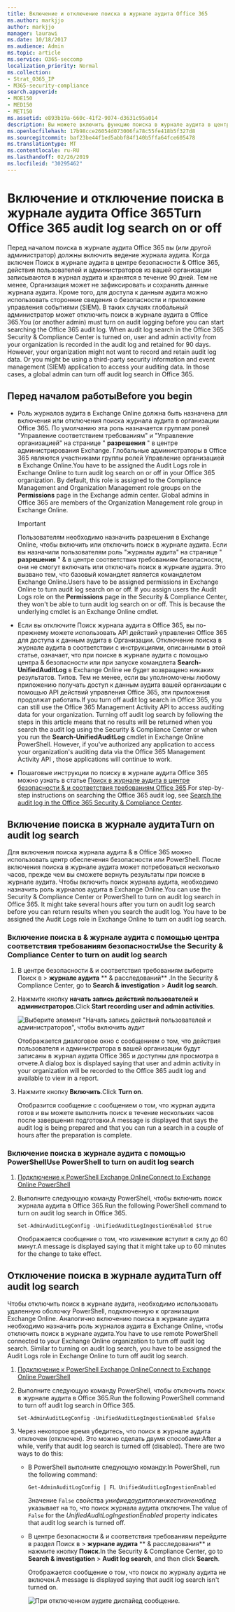 ```yaml
---
title: Включение и отключение поиска в журнале аудита Office 365
ms.author: markjjo
author: markjjo
manager: laurawi
ms.date: 10/18/2017
ms.audience: Admin
ms.topic: article
ms.service: O365-seccomp
localization_priority: Normal
ms.collection:
- Strat_O365_IP
- M365-security-compliance
search.appverid:
- MOE150
- MED150
- MET150
ms.assetid: e893b19a-660c-41f2-9074-d3631c95a014
description: Вы можете включить функцию поиска в журнале аудита в центре безопасности &amp; Office 365. Если вы передумали, вы можете включить его в любое время. Если поиск в журнале аудита отключен, администраторы не могут выполнять поиск действий пользователей и администраторов в журнале аудита Office 365 в Организации.
ms.openlocfilehash: 17b98cce26054d073006fa78c55fe418b5f327d8
ms.sourcegitcommit: baf23be44f1ed5abbf84f140b5ffa64fce605478
ms.translationtype: MT
ms.contentlocale: ru-RU
ms.lasthandoff: 02/26/2019
ms.locfileid: "30295462"
---
```

# <a name="turn-office-365-audit-log-search-on-or-off"></a><span data-ttu-id="db942-105">Включение и отключение поиска в журнале аудита Office 365</span><span class="sxs-lookup"><span data-stu-id="db942-105">Turn Office 365 audit log search on or off</span></span>

<span data-ttu-id="db942-p102">Перед началом поиска в журнале аудита Office 365 вы (или другой администратор) должны включить ведение журнала аудита. Когда включен Поиск в журнале аудита в центре безопасности &amp; Office 365, действия пользователей и администраторов из вашей организации записываются в журнал аудита и хранятся в течение 90 дней. Тем не менее, Организация может не зафиксировать и сохранить данные журнала аудита. Кроме того, для доступа к данным аудита можно использовать сторонние сведения о безопасности и приложение управления событиями (SIEM). В таких случаях глобальный администратор может отключить поиск в журнале аудита в Office 365.</span><span class="sxs-lookup"><span data-stu-id="db942-p102">You (or another admin) must turn on audit logging before you can start searching the Office 365 audit log. When audit log search in the Office 365 Security &amp; Compliance Center is turned on, user and admin activity from your organization is recorded in the audit log and retained for 90 days. However, your organization might not want to record and retain audit log data. Or you might be using a third-party security information and event management (SIEM) application to access your auditing data. In those cases, a global admin can turn off audit log search in Office 365.</span></span>
  
## <a name="before-you-begin"></a><span data-ttu-id="db942-111">Перед началом работы</span><span class="sxs-lookup"><span data-stu-id="db942-111">Before you begin</span></span>

- <span data-ttu-id="db942-p103">Роль журналов аудита в Exchange Online должна быть назначена для включения или отключения поиска журнала аудита в организации Office 365. По умолчанию эта роль назначается группам ролей "Управление соответствием требованиям" и "Управление организацией" на странице " **разрешения** " в центре администрирования Exchange. Глобальные администраторы в Office 365 являются участниками группы ролей Управление организацией в Exchange Online.</span><span class="sxs-lookup"><span data-stu-id="db942-p103">You have to be assigned the Audit Logs role in Exchange Online to turn audit log search on or off in your Office 365 organization. By default, this role is assigned to the Compliance Management and Organization Management role groups on the **Permissions** page in the Exchange admin center. Global admins in Office 365 are members of the Organization Management role group in Exchange Online.</span></span> 
    
    > [!IMPORTANT]
    > <span data-ttu-id="db942-p104">Пользователям необходимо назначить разрешения в Exchange Online, чтобы включить или отключить поиск в журнале аудита. Если вы назначили пользователям роль "журналы аудита" на странице " **разрешения** " &amp; в центре соответствия требованиям безопасности, они не смогут включать или отключать поиск в журнале аудита. Это вызвано тем, что базовый командлет является командлетом Exchange Online.</span><span class="sxs-lookup"><span data-stu-id="db942-p104">Users have to be assigned permissions in Exchange Online to turn audit log search on or off. If you assign users the Audit Logs role on the **Permissions** page in the Security &amp; Compliance Center, they won't be able to turn audit log search on or off. This is because the underlying cmdlet is an Exchange Online cmdlet.</span></span> 
  
- <span data-ttu-id="db942-p105">Если вы отключите Поиск журнала аудита в Office 365, вы по-прежнему можете использовать API действий управления Office 365 для доступа к данным аудита в Организации. Отключение поиска в журнале аудита в соответствии с инструкциями, описанными в этой статье, означает, что при поиске в журнале аудита с помощью центра &amp; безопасности или при запуске командлета **Search-UnifiedAuditLog** в Exchange Online не будет возвращено никаких результатов. Типов. Тем не менее, если вы уполномочены любому приложению получать доступ к данным аудита вашей организации с помощью API действий управления Office 365, эти приложения продолжат работать.</span><span class="sxs-lookup"><span data-stu-id="db942-p105">If you turn off audit log search in Office 365, you can still use the Office 365 Management Activity API to access auditing data for your organization. Turning off audit log search by following the steps in this article means that no results will be returned when you search the audit log using the Security &amp; Compliance Center or when you run the **Search-UnifiedAuditLog** cmdlet in Exchange Online PowerShell. However, if you've authorized any application to access your organization's auditing data via the Office 365 Management Activity API , those applications will continue to work.</span></span> 
    
- <span data-ttu-id="db942-121">Пошаговые инструкции по поиску в журнале аудита Office 365 можно узнать в статье [Поиск в журнале аудита в центре безопасности &amp; и соответствия требованиям Office 365](search-the-audit-log-in-security-and-compliance.md).</span><span class="sxs-lookup"><span data-stu-id="db942-121">For step-by-step instructions on searching the Office 365 audit log, see [Search the audit log in the Office 365 Security &amp; Compliance Center](search-the-audit-log-in-security-and-compliance.md).</span></span>
    
## <a name="turn-on-audit-log-search"></a><span data-ttu-id="db942-122">Включение поиска в журнале аудита</span><span class="sxs-lookup"><span data-stu-id="db942-122">Turn on audit log search</span></span>

<span data-ttu-id="db942-p106">Для включения поиска журнала аудита &amp; в Office 365 можно использовать центр обеспечения безопасности или PowerShell. После включения поиска в журнале аудита может потребоваться несколько часов, прежде чем вы сможете вернуть результаты при поиске в журнале аудита. Чтобы включить поиск журнала аудита, необходимо назначить роль журналов аудита в Exchange Online.</span><span class="sxs-lookup"><span data-stu-id="db942-p106">You can use the Security &amp; Compliance Center or PowerShell to turn on audit log search in Office 365. It might take several hours after you turn on audit log search before you can return results when you search the audit log. You have to be assigned the Audit Logs role in Exchange Online to turn on audit log search.</span></span>
  
### <a name="use-the-security-amp-compliance-center-to-turn-on-audit-log-search"></a><span data-ttu-id="db942-126">Включение поиска в &amp; журнале аудита с помощью центра соответствия требованиям безопасности</span><span class="sxs-lookup"><span data-stu-id="db942-126">Use the Security &amp; Compliance Center to turn on audit log search</span></span>

1. <span data-ttu-id="db942-127">В центре безопасности &amp; и соответствия требованиям выберите Поиск в \> **журнале аудита** \*\* &amp; расследований\*\* .</span><span class="sxs-lookup"><span data-stu-id="db942-127">In the Security &amp; Compliance Center, go to **Search &amp; investigation** \> **Audit log search**.</span></span>
    
2. <span data-ttu-id="db942-128">Нажмите кнопку **начать запись действий пользователей и администраторов**.</span><span class="sxs-lookup"><span data-stu-id="db942-128">Click **Start recording user and admin activities**.</span></span>
    
    ![Выберите элемент "Начать запись действий пользователей и администраторов", чтобы включить аудит](media/39a9d35f-88d0-4bbe-a962-0be2f838e2bf.png)
  
    <span data-ttu-id="db942-130">Отображается диалоговое окно с сообщением о том, что действия пользователя и администратора в вашей организации будут записаны в журнал аудита Office 365 и доступны для просмотра в отчете.</span><span class="sxs-lookup"><span data-stu-id="db942-130">A dialog box is displayed saying that user and admin activity in your organization will be recorded to the Office 365 audit log and available to view in a report.</span></span> 
    
3. <span data-ttu-id="db942-131">Нажмите кнопку **Включить**.</span><span class="sxs-lookup"><span data-stu-id="db942-131">Click **Turn on**.</span></span>
    
    <span data-ttu-id="db942-132">Отобразится сообщение с сообщением о том, что журнал аудита готов и вы можете выполнить поиск в течение нескольких часов после завершения подготовки.</span><span class="sxs-lookup"><span data-stu-id="db942-132">A message is displayed that says the audit log is being prepared and that you can run a search in a couple of hours after the preparation is complete.</span></span>
    
### <a name="use-powershell-to-turn-on-audit-log-search"></a><span data-ttu-id="db942-133">Включение поиска в журнале аудита с помощью PowerShell</span><span class="sxs-lookup"><span data-stu-id="db942-133">Use PowerShell to turn on audit log search</span></span>

1. [<span data-ttu-id="db942-134">Подключение к PowerShell Exchange Online</span><span class="sxs-lookup"><span data-stu-id="db942-134">Connect to Exchange Online PowerShell</span></span>](https://go.microsoft.com/fwlink/p/?LinkID=396554)
    
2. <span data-ttu-id="db942-135">Выполните следующую команду PowerShell, чтобы включить поиск журнала аудита в Office 365.</span><span class="sxs-lookup"><span data-stu-id="db942-135">Run the following PowerShell command to turn on audit log search in Office 365.</span></span>
    
    ```
    Set-AdminAuditLogConfig -UnifiedAuditLogIngestionEnabled $true
    ```

    <span data-ttu-id="db942-136">Отображается сообщение о том, что изменение вступит в силу до 60 минут.</span><span class="sxs-lookup"><span data-stu-id="db942-136">A message is displayed saying that it might take up to 60 minutes for the change to take effect.</span></span>
  
## <a name="turn-off-audit-log-search"></a><span data-ttu-id="db942-137">Отключение поиска в журнале аудита</span><span class="sxs-lookup"><span data-stu-id="db942-137">Turn off audit log search</span></span>

<span data-ttu-id="db942-p107">Чтобы отключить поиск в журнале аудита, необходимо использовать удаленную оболочку PowerShell, подключенную к организации Exchange Online. Аналогично включению поиска в журнале аудита необходимо назначить роль журналов аудита в Exchange Online, чтобы отключить поиск в журнале аудита.</span><span class="sxs-lookup"><span data-stu-id="db942-p107">You have to use remote PowerShell connected to your Exchange Online organization to turn off audit log search. Similar to turning on audit log search, you have to be assigned the Audit Logs role in Exchange Online to turn off audit log search.</span></span>
  
1. [<span data-ttu-id="db942-140">Подключение к PowerShell Exchange Online</span><span class="sxs-lookup"><span data-stu-id="db942-140">Connect to Exchange Online PowerShell</span></span>](https://go.microsoft.com/fwlink/p/?LinkID=396554)
    
2. <span data-ttu-id="db942-141">Выполните следующую команду PowerShell, чтобы отключить поиск в журнале аудита в Office 365.</span><span class="sxs-lookup"><span data-stu-id="db942-141">Run the following PowerShell command to turn off audit log search in Office 365.</span></span>
    
    ```
    Set-AdminAuditLogConfig -UnifiedAuditLogIngestionEnabled $false
    ```

3. <span data-ttu-id="db942-p108">Через некоторое время убедитесь, что поиск в журнале аудита отключен (отключен). Это можно сделать двумя способами:</span><span class="sxs-lookup"><span data-stu-id="db942-p108">After a while, verify that audit log search is turned off (disabled). There are two ways to do this:</span></span>
    
    - <span data-ttu-id="db942-144">В PowerShell выполните следующую команду:</span><span class="sxs-lookup"><span data-stu-id="db942-144">In PowerShell, run the following command:</span></span>

        ```
        Get-AdminAuditLogConfig | FL UnifiedAuditLogIngestionEnabled
        ```

        <span data-ttu-id="db942-145">Значение `False` свойства _унифиедаудитлогинжестионенаблед_ указывает на то, что поиск журнала аудита отключен.</span><span class="sxs-lookup"><span data-stu-id="db942-145">The value of  `False` for the  _UnifiedAuditLogIngestionEnabled_ property indicates that audit log search is turned off.</span></span> 
    
    - <span data-ttu-id="db942-146">В центре безопасности &amp; и соответствия требованиям перейдите в раздел Поиск в \> **журнале аудита** \*\* &amp; расследования\*\* и нажмите кнопку **Поиск**.</span><span class="sxs-lookup"><span data-stu-id="db942-146">In the Security &amp; Compliance Center, go to **Search &amp; investigation** \> **Audit log search**, and then click **Search**.</span></span>
    
      <span data-ttu-id="db942-147">Отображается сообщение о том, что поиск по журналу аудита не включен.</span><span class="sxs-lookup"><span data-stu-id="db942-147">A message is displayed saying that audit log search isn't turned on.</span></span> 
    
      ![При отключенном аудите диспайед сообщение.](media/dca53da6-1cbe-4fa3-9860-f0d674de9538.png)
